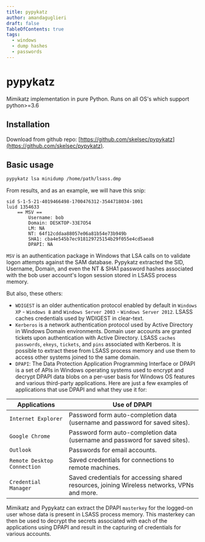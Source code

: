 ```yaml
---
title: pypykatz
author: amandaguglieri
draft: false
TableOfContents: true
tags:
  - windows
  - dump hashes
  - passwords
---
```

# pypykatz

Mimikatz implementation in pure Python.  Runs on all OS's which support python>=3.6

## Installation

Download from github repo: [https://github.com/skelsec/pypykatz](https://github.com/skelsec/pypykatz).

## Basic usage 

```bash
pypykatz lsa minidump /home/path/lsass.dmp 
```

From results, and as an example, we will have this snip:

```
sid S-1-5-21-4019466498-1700476312-3544718034-1001
luid 1354633
	== MSV ==
		Username: bob
		Domain: DESKTOP-33E7O54
		LM: NA
		NT: 64f12cddaa88057e06a81b54e73b949b
		SHA1: cba4e545b7ec918129725154b29f055e4cd5aea8
		DPAPI: NA
```

`MSV` is an authentication package in Windows that LSA calls on to validate logon attempts against the SAM database. Pypykatz extracted the SID, Username, Domain, and even the NT & SHA1 password hashes associated with the bob user account's logon session stored in LSASS process memory.

But also, these others:

- `WDIGEST` is an older authentication protocol enabled by default in `Windows XP` - `Windows 8` and `Windows Server 2003` - `Windows Server 2012`. LSASS caches credentials used by WDIGEST in clear-text.
- `Kerberos` is a network authentication protocol used by Active Directory in Windows Domain environments. Domain user accounts are granted tickets upon authentication with Active Directory. LSASS `caches passwords`, `ekeys`, `tickets`, and `pins` associated with Kerberos. It is possible to extract these from LSASS process memory and use them to access other systems joined to the same domain.
- `DPAPI`: The Data Protection Application Programming Interface or DPAPI is a set of APIs in Windows operating systems used to encrypt and decrypt DPAPI data blobs on a per-user basis for Windows OS features and various third-party applications. Here are just a few examples of applications that use DPAPI and what they use it for:

| Applications | Use of DPAPI |
| --- | --- |
| `Internet Explorer` | Password form auto-completion data (username and password for saved sites). |
| `Google Chrome` | Password form auto-completion data (username and password for saved sites). |
| `Outlook` | Passwords for email accounts. |
| `Remote Desktop Connection` | Saved credentials for connections to remote machines. |
| `Credential Manager` | Saved credentials for accessing shared resources, joining Wireless networks, VPNs and more.|

Mimikatz and Pypykatz can extract the DPAPI `masterkey` for the logged-on user whose data is present in LSASS process memory. This masterkey can then be used to decrypt the secrets associated with each of the applications using DPAPI and result in the capturing of credentials for various accounts.